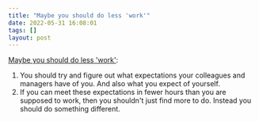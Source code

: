 ```yaml
---
title: "Maybe you should do less 'work'"
date: 2022-05-31 16:08:01
tags: []
layout: post
---
```


[Maybe you should do less 'work'](https://www.johnwhiles.com/posts/work.html):

1. You should try and figure out what expectations your colleagues and managers have of you. And also what you expect of yourself.
2. If you can meet these expectations in fewer hours than you are supposed to work, then you shouldn't just find more to do. Instead you should do something different.
